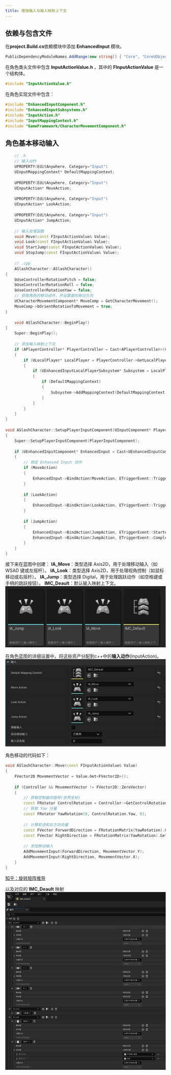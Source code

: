 ```yaml
---
title: 增强输入与输入映射上下文
---
```


## 依赖与包含文件
在**project.Build.cs**依赖模块中添加 **EnhancedInput** 模块。
```cs
PublicDependencyModuleNames.AddRange(new string[] { "Core", "CoreUObject", "Engine", "InputCore", "EnhancedInput" });
```

在角色类头文件中包含 **InputActionValue.h** ，其中的 **FInputActionValue** 是一个结构体。
```c++
#include "InputActionValue.h" 
```
在角色实现文件中包含：
```c++
#include "EnhancedInputComponent.h"
#include "EnhancedInputSubsystems.h"
#include "InputAction.h"
#include "InputMappingContext.h"
#include "GameFramework/CharacterMovementComponent.h"
```

## 角色基本移动输入
```c++
    // .h
    // 输入动作
    UPROPERTY(EditAnywhere, Category="Input")
    UInputMappingContext* DefaultMappingContext;

    UPROPERTY(EditAnywhere, Category="Input")
    UInputAction* MoveAction;

    UPROPERTY(EditAnywhere, Category="Input")
    UInputAction* LookAction;

    UPROPERTY(EditAnywhere, Category="Input")
    UInputAction* JumpAction;

    // 输入处理函数
    void Move(const FInputActionValue& Value);
    void Look(const FInputActionValue& Value);
    void StartJump(const FInputActionValue& Value);
    void StopJump(const FInputActionValue& Value);

    // .cpp
    ASlashCharacter::ASlashCharacter()
{
	bUseControllerRotationPitch = false;
	bUseControllerRotationRoll = false;
	bUseControllerRotationYaw = false;
	// 获取角色的移动组件，并设置面向移动方向
	UCharacterMovementComponent* MoveComp = GetCharacterMovement();
	MoveComp->bOrientRotationToMovement = true;
}

    void ASlashCharacter::BeginPlay()
{
    Super::BeginPlay();

    // 添加输入映射上下文
    if (APlayerController* PlayerController = Cast<APlayerController>(Controller))
    {
        if (ULocalPlayer* LocalPlayer = PlayerController->GetLocalPlayer())
        {
            if (UEnhancedInputLocalPlayerSubsystem* Subsystem = LocalPlayer->GetSubsystem<UEnhancedInputLocalPlayerSubsystem>())
            {
                if (DefaultMappingContext)
                {
                    Subsystem->AddMappingContext(DefaultMappingContext, 0);
                }
            }
        }
    }
}

void ASlashCharacter::SetupPlayerInputComponent(UInputComponent* PlayerInputComponent)
{
    Super::SetupPlayerInputComponent(PlayerInputComponent);

    if (UEnhancedInputComponent* EnhancedInput = Cast<UEnhancedInputComponent>(PlayerInputComponent))
    {
        // 绑定 Enhanced Input 动作
        if (MoveAction)
        {
            EnhancedInput->BindAction(MoveAction, ETriggerEvent::Triggered, this, &ASlashCharacter::Move);
        }

        if (LookAction)
        {
            EnhancedInput->BindAction(LookAction, ETriggerEvent::Triggered, this, &ASlashCharacter::Look);
        }

        if (JumpAction)
        {
            EnhancedInput->BindAction(JumpAction, ETriggerEvent::Started, this, &ASlashCharacter::StartJump);
            EnhancedInput->BindAction(JumpAction, ETriggerEvent::Completed, this, &ASlashCharacter::StopJump);
        }
    }
}
```

接下来在蓝图中创建：
**IA_Move**：类型选择 Axis2D，用于处理移动输入（如 WSAD 键或左摇杆）。
**IA_Look**：类型选择 Axis2D，用于处理视角控制（如鼠标移动或右摇杆）。
**IA_Jump**：类型选择 Digital，用于处理跳跃动作（如空格键或手柄的跳跃按钮）。
**IMC_Deault**：默认输入映射上下文。
![创建输入资产](./images/create_input_assets.png)

在角色蓝图的详细设置中，将这些资产分配到c++中的**输入动作**(InputAction)。
![分配输入资产](./images/character_input_detail.png)

角色移动的代码如下：
```c++
void ASlashCharacter::Move(const FInputActionValue& Value)
{
	FVector2D MovementVector = Value.Get<FVector2D>();

	if (Controller && MovementVector != FVector2D::ZeroVector)
	{
		// 获取控制器的旋转(世界坐标)
		const FRotator ControlRotation = Controller->GetControlRotation();
		// 获取 Yaw 分量
		const FRotator YawRotation(0, ControlRotation.Yaw, 0);

		// 计算前进和右方向向量
		const FVector ForwardDirection = FRotationMatrix(YawRotation).GetUnitAxis(EAxis::X);
		const FVector RightDirection = FRotationMatrix(YawRotation).GetUnitAxis(EAxis::Y);

		// 添加移动输入
		AddMovementInput(ForwardDirection, MovementVector.Y);
		AddMovementInput(RightDirection, MovementVector.X);
	}
}
```

[知乎：旋转矩阵推导](https://zhuanlan.zhihu.com/p/12738165082)

以及对应的 **IMC_Deault** 映射
![IMC_Deault映射](./images/IMC_default.png)